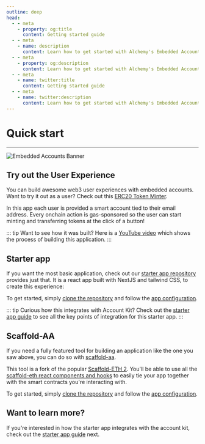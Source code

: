 ```yaml
---
outline: deep
head:
  - - meta
    - property: og:title
      content: Getting started guide
  - - meta
    - name: description
      content: Learn how to get started with Alchemy's Embedded Accounts using Account Kit and the Alchemy Signer, Modular Account, Rundler and Gas Manager.
  - - meta
    - property: og:description
      content: Learn how to get started with Alchemy's Embedded Accounts using Account Kit and the Alchemy Signer, Modular Account, Rundler and Gas Manager.
  - - meta
    - name: twitter:title
      content: Getting started guide
  - - meta
    - name: twitter:description
      content: Learn how to get started with Alchemy's Embedded Accounts using Account Kit and the Alchemy Signer, Modular Account, Rundler and Gas Manager.
---
```


# Quick start

---

<img src="/images/getting-started/embedded-accounts-banner.png" alt="Embedded Accounts Banner" />

## Try out the User Experience

You can build awesome web3 user experiences with embedded accounts. Want to try it out as a user? Check out this [ERC20 Token Minter](https://smart-accounts-token-demo.vercel.app/).

In this app each user is provided a smart account tied to their email address. Every onchain action is gas-sponsored so the user can start minting and transferring tokens at the click of a button!

::: tip Want to see how it was built?
Here is a [YouTube video](https://www.youtube.com/watch?v=OYmehd482fA) which shows the process of building this application.
:::

## Starter app

If you want the most basic application, check out our [starter app repository](https://github.com/alchemyplatform/embedded-accounts-quickstart) provides just that. It is a react app built with NextJS and tailwind CSS, to create this experience:

<VideoEmbed src="/videos/embedded-accounts-full.mp4" />

To get started, simply [clone the repository](https://github.com/alchemyplatform/embedded-accounts-quickstart) and follow the [app configuration](../getting-started/app-configuration.md).

::: tip Curious how this integrates with Account Kit?
Check out the [starter app guide](./starter-guide) to see all the key points of integration for this starter app.
:::

## Scaffold-AA

If you need a fully featured tool for building an application like the one you saw above, you can do so with [scaffold-aa](https://github.com/alchemyplatform/scaffold-aa).

This tool is a fork of the popular [Scaffold-ETH 2](https://scaffoldeth.io). You'll be able to use all the [scaffold-eth react components and hooks](https://docs.scaffoldeth.io/) to easily tie your app together with the smart contracts you're interacting with.

To get started, simply [clone the repository](https://github.com/alchemyplatform/scaffold-aa) and follow the [app configuration](../getting-started/app-configuration.md).

## Want to learn more?

If you're interested in how the starter app integrates with the account kit, check out the [starter app guide](./starter-guide) next.
